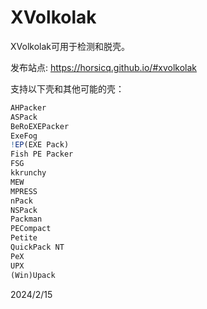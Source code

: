 # XVolkolak

XVolkolak可用于检测和脱壳。  

发布站点: https://horsicq.github.io/#xvolkolak  

支持以下壳和其他可能的壳：  
```r
AHPacker
ASPack
BeRoEXEPacker
ExeFog
!EP(EXE Pack)
Fish PE Packer
FSG
kkrunchy
MEW
MPRESS
nPack
NSPack
Packman
PECompact
Petite
QuickPack NT
PeX
UPX
(Win)Upack
```


2024/2/15  
